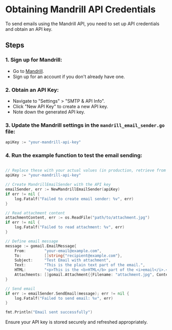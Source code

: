 # Obtaining Mandrill API Credentials

To send emails using the Mandrill API, you need to set up API credentials and obtain an API key.

## Steps

### 1. Sign up for Mandrill:
- Go to [Mandrill](https://mandrillapp.com/).
- Sign up for an account if you don't already have one.

### 2. Obtain an API Key:
- Navigate to "Settings" > "SMTP & API Info".
- Click "New API Key" to create a new API key.
- Note down the generated API key.

### 3. Update the Mandrill settings in the `mandrill_email_sender.go` file:
```go
apiKey := "your-mandrill-api-key"
```

### 4. Run the example function to test the email sending:
```go

// Replace these with your actual values (in production, retrieve from a secure file or secret manager)
apiKey := "your-mandrill-api-key"

// Create MandrillEmailSender with the API key
emailSender, err := NewMandrillEmailSender(apiKey)
if err != nil {
    log.Fatalf("Failed to create email sender: %v", err)
}

// Read attachment content
attachmentContent, err := os.ReadFile("path/to/attachment.jpg")
if err != nil {
    log.Fatalf("Failed to read attachment: %v", err)
}

// Define email message
message := gomail.EmailMessage{
    From:        "your-email@example.com",
    To:          []string{"recipient@example.com"},
    Subject:     "Test Email with attachment",
    Text:        "This is the plain text part of the email.",
    HTML:        "<p>This is the <b>HTML</b> part of the <i>email</i>.</p>",
    Attachments: []gomail.Attachment{{Filename: "attachment.jpg", Content: attachmentContent}},
}

// Send email
if err := emailSender.SendEmail(message); err != nil {
    log.Fatalf("Failed to send email: %v", err)
}

fmt.Println("Email sent successfully")
```
Ensure your API key is stored securely and refreshed appropriately.